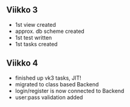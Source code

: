 ## Viikko 3

- 1st view created
- approx. db scheme created
- 1st test written
- 1st tasks created

## Viikko 4

- finished up vk3 tasks, JIT!
- migrated to class based Backend
- login/register is now connected to Backend
- user:pass validation added